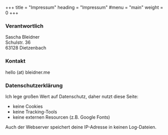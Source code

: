+++
title = "Impressum"
heading = "Impressum"
#menu = "main"
weight = 0
+++
 
### Verantwortlich 
Sascha Bleidner   
Schulstr. 36  
63128 Dietzenbach

### Kontakt
hello (at) bleidner.me


### Datenschutzerklärung

Ich lege großen Wert auf Datenschutz, daher nutzt diese Seite:

* keine Cookies
* keine Tracking-Tools
* keine externen Resourcen (z.B. Google Fonts)

Auch der Webserver speichert deine IP-Adresse in keinen Log-Dateien.
